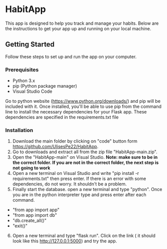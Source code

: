 # HabitApp
This app is designed to help you track and manage your habits. Below are the instructions to get your app up and running on your local machine.

## Getting Started

Follow these steps to set up and run the app on your computer.

### Prerequisites

- Python 3.x
- pip (Python package manager)
- Visual Studio Code
   
Go to python website (https://www.python.org/downloads/) and pip will be included with it. Once installed, you'll be able to use pip from the command line to install the necessary dependencies for your Flask app. These dependencies are specified in the requirements.txt file

### Installation

1. Download the main folder by clicking on "code" button form https://github.com/UlisesPe22/HabitApp.
2. Go to downloads and extract all from the zip file "HabitApp-main.zip".
3. Open the "HabitApp-main" on Visual Studio. **Note: make sure to be in the correct folder. If you are not in the correct folder, the next step is not going to work**
5. Open a new terminal on Visual Studio and write "pip install -r requirements.txt" then press enter. If there is an error with some dependencies, do not worry. It shouldn't be a problem.
6. Finally start the database. open a new terminal and type "python". Once you are in the python interpreter type and press enter after each command.
- "from app import app"
- "from app import db"
- "db.create_all()"
- "exit()"
6. Open a new terminal and type "flask run". Click on the link ( it should look like this http://127.0.0.1:5000) and try the app. 

